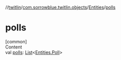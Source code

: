 //[twitlin](../../index.md)/[com.sorrowblue.twitlin.objects](../index.md)/[Entities](index.md)/[polls](polls.md)



# polls  
[common]  
Content  
val [polls](polls.md): [List](https://kotlinlang.org/api/latest/jvm/stdlib/kotlin.collections/-list/index.html)<[Entities.Poll](-poll/index.md)>  




